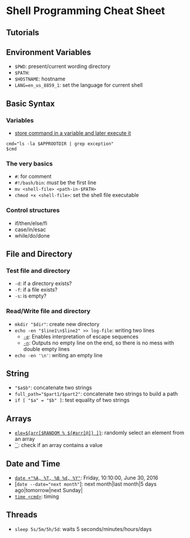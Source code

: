 # Shell Programming Cheat Sheet

## Tutorials

## Environment Variables
- `$PWD`: present/current wording directory
- `$PATH`: 
- `$HOSTNAME`: hostname
- `LANG=en_us_8859_1`: set the language for current shell

## Basic Syntax

### Variables
- [store command in a variable and later execute it](http://stackoverflow.com/q/4668640/1833118)
```
cmd="ls -la $APPROOTDIR | grep exception"
$cmd
```

### The very basics
- `#`: for comment
- `#!/bash/bin`: *must* be the first line
- `mv <shell-file> <path-in-$PATH>`
- `chmod +x <shell-file>`: set the shell file executable

### Control structures
- if/then/else/fi
- case/in/esac
- while/do/done

## File and Directory

### Test file and directory
- `-d`: if a directory exists?
- `-f`: if a file exists?
- `-s`: is empty?

### Read/Write file and directory
- `mkdir "$dir"`: create new directory
- `echo -en "$line1\n$line2" >> log-file`: writing two lines
  - [`-e`](http://superuser.com/a/313939): Enables interpretation of escape sequences 
  - [`-n`](http://stackoverflow.com/a/18527247/1833118): Outputs no empty line on the end, so there is no mess with double empty lines 
- `echo -en '\n'`: writing an empty line

## String
- `"$a$b"`: concatenate two strings
- `full_path="$part1/$part2"`: concatenate two strings to build a path 
- `if [ "$a" = "$b" ]`: test equality of two strings

## Arrays
- [`ele=${arr[$RANDOM % ${#arr[@]} ]}`](http://stackoverflow.com/a/2388555/1833118): randomly select an element from an array
- [``](http://stackoverflow.com/q/3685970/1833118): check if an array contains a value

## Date and Time
- [`date +"%A, %T, %B %d, %Y"`](http://www.simplehelp.net/2008/12/18/the-linux-date-command/): Friday, 10:10:00, June 30, 2016
- [`date --date="next month"`]: next month|last month|5 days ago|tomorrow|next Sunday|
- [`time <cmd>`](http://unix.stackexchange.com/a/52315): timing

## Threads
- `sleep 5s/5m/5h/5d`: waits 5 seconds/minutes/hours/days